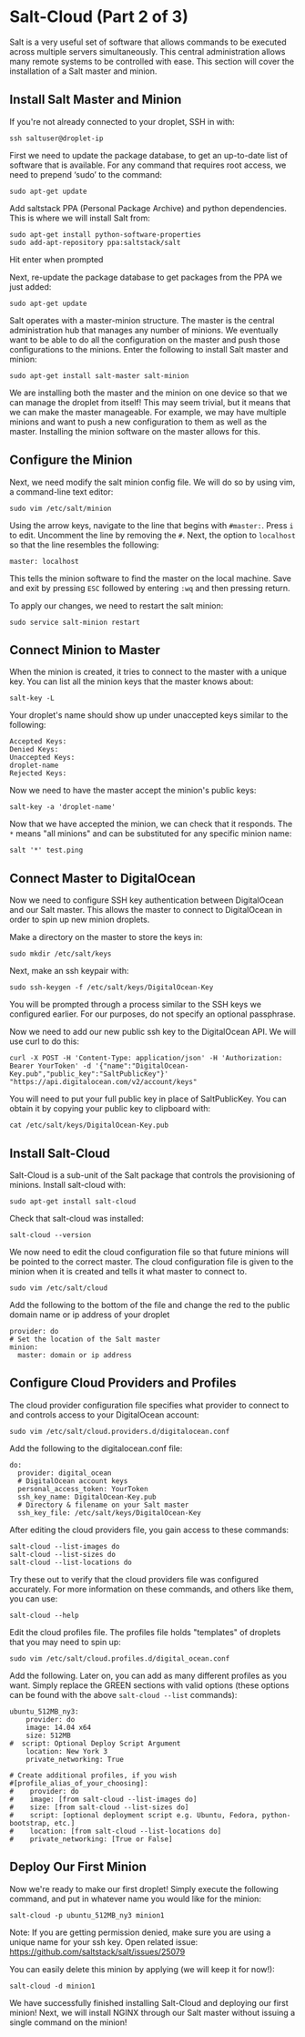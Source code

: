 # Salt-Cloud (Part 2 of 3)

Salt is a very useful set of software that allows commands to be executed across multiple servers simultaneously. This central administration allows many remote systems to be controlled with ease. This section will cover the installation of a Salt master and minion.

## Install Salt Master and Minion

If you're not already connected to your droplet, SSH in with:

    ssh saltuser@droplet-ip     

First we need to update the package database, to get an up-to-date list of software that is available. For any command that requires root access, we need to prepend ‘sudo’ to the command:

    sudo apt-get update

Add saltstack PPA (Personal Package Archive) and python dependencies. This is where we will install Salt from:

    sudo apt-get install python-software-properties
    sudo add-apt-repository ppa:saltstack/salt

Hit enter when prompted

Next, re-update the package database to get packages from the PPA we just added:

    sudo apt-get update

Salt operates with a master-minion structure. The master is the central administration hub that manages any number of minions. We eventually want to be able to do all the configuration on the master and push those configurations to the minions. Enter the following to install Salt master and minion:

    sudo apt-get install salt-master salt-minion

We are installing both the master and the minion on one device so that we can manage the droplet from itself! This may seem trivial, but it means that we can make the master manageable. For example, we may have multiple minions and want to push a new configuration to them as well as the master. Installing the minion software on the master allows for this. 

## Configure the Minion

Next, we need modify the salt minion config file. We will do so by using vim, a command-line text editor:

    sudo vim /etc/salt/minion

Using the arrow keys, navigate to the line that begins with `#master:`. Press `i` to edit. Uncomment the line by removing the `#`. Next, the option to `localhost` so that the line resembles the following:

    master: localhost

This tells the minion software to find the master on the local machine. Save and exit by pressing `ESC` followed by entering `:wq` and then pressing return.

To apply our changes, we need to restart the salt minion:

    sudo service salt-minion restart

## Connect Minion to Master

When the minion is created, it tries to connect to the master with a unique key. You can list all the minion keys that the master knows about:

    salt-key -L

Your droplet's name should show up under unaccepted keys similar to the following:

    Accepted Keys:
    Denied Keys:
    Unaccepted Keys:
    droplet-name
    Rejected Keys:

Now we need to have the master accept the minion's public keys:

    salt-key -a 'droplet-name'

Now that we have accepted the minion, we can check that it responds. The `*` means "all minions" and can be substituted for any specific minion name:

    salt '*' test.ping

## Connect Master to DigitalOcean

Now we need to configure SSH key authentication between DigitalOcean and our Salt master. This allows the master to connect to DigitalOcean in order to spin up new minion droplets.

Make a directory on the master to store the keys in:

    sudo mkdir /etc/salt/keys

Next, make an ssh keypair with:

    sudo ssh-keygen -f /etc/salt/keys/DigitalOcean-Key

You will be prompted through a process similar to the SSH keys we configured earlier. For our purposes, do not specify an optional passphrase. 

Now we need to add our new public ssh key to the DigitalOcean API. We will use curl to do this:

    curl -X POST -H 'Content-Type: application/json' -H 'Authorization: Bearer YourToken' -d '{"name":"DigitalOcean-Key.pub","public_key":"SaltPublicKey"}' "https://api.digitalocean.com/v2/account/keys"

You will need to put your full public key in place of SaltPublicKey. You can obtain it by copying your public key to clipboard with:

    cat /etc/salt/keys/DigitalOcean-Key.pub

## Install Salt-Cloud

Salt-Cloud is a sub-unit of the Salt package that controls the provisioning of minions. Install salt-cloud with:

    sudo apt-get install salt-cloud

Check that salt-cloud was installed:

    salt-cloud --version

We now need to edit the cloud configuration file so that future minions will be pointed to the correct master. The cloud configuration file is given to the minion when it is created and tells it what master to connect to.

    sudo vim /etc/salt/cloud

Add the following to the bottom of the file and change the red to the public domain name or ip address of your droplet

    provider: do
    # Set the location of the Salt master
    minion:
      master: domain or ip address

## Configure Cloud Providers and Profiles

The cloud provider configuration file specifies what provider to connect to and controls access to your DigitalOcean account:

    sudo vim /etc/salt/cloud.providers.d/digitalocean.conf

Add the following to the digitalocean.conf file:

    do:
      provider: digital_ocean
      # DigitalOcean account keys
      personal_access_token: YourToken
      ssh_key_name: DigitalOcean-Key.pub
      # Directory & filename on your Salt master
      ssh_key_file: /etc/salt/keys/DigitalOcean-Key

After editing the cloud providers file, you gain access to these commands:

    salt-cloud --list-images do
    salt-cloud --list-sizes do
    salt-cloud --list-locations do
    
Try these out to verify that the cloud providers file was configured accurately.
For more information on these commands, and others like them, you can use:

    salt-cloud --help

Edit the cloud profiles file. The profiles file holds "templates" of droplets that you may need to spin up:

    sudo vim /etc/salt/cloud.profiles.d/digital_ocean.conf

Add the following. Later on, you can add as many different profiles as you want. Simply replace the GREEN sections with valid options (these options can be found with the above `salt-cloud --list` commands):

    ubuntu_512MB_ny3:
        provider: do
        image: 14.04 x64
        size: 512MB
    #  script: Optional Deploy Script Argument
        location: New York 3
        private_networking: True
        
    # Create additional profiles, if you wish
    #[profile_alias_of_your_choosing]:
    #    provider: do
    #    image: [from salt-cloud --list-images do]
    #    size: [from salt-cloud --list-sizes do]
    #    script: [optional deployment script e.g. Ubuntu, Fedora, python-bootstrap, etc.]
    #    location: [from salt-cloud --list-locations do]
    #    private_networking: [True or False]

## Deploy Our First Minion

Now we're ready to make our first droplet! Simply execute the following command, and put in whatever name you would like for the minion:

    salt-cloud -p ubuntu_512MB_ny3 minion1

Note: If you are getting permission denied, make sure you are using a unique name for your ssh key. Open related issue: https://github.com/saltstack/salt/issues/25079

You can easily delete this minion by applying (we will keep it for now!):

    salt-cloud -d minion1

We have successfully finished installing Salt-Cloud and deploying our first minion! Next, we will install NGINX through our Salt master without issuing a single command on the minion!
